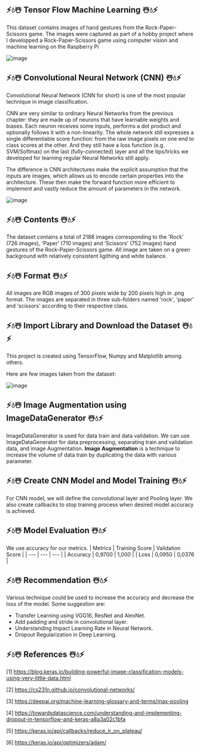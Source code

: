## ⚡💧☃️ Tensor Flow Machine Learning ☃️💧⚡ 
This dataset contains images of hand gestures from the Rock-Paper-Scissors game. The images were captured as part of a hobby project where I developped a Rock-Paper-Scissors game using computer vision and machine learning on the Raspberry Pi

![image](https://github.com/diantyapitaloka/Tensor-Flow-Machine-Learning/assets/147487436/f0b834a3-7dbb-46d7-8822-9c04fc18eba6)


## ⚡💧☃️ Convolutional Neural Network (CNN) ☃️💧⚡ 

Convolutional Neural Network (CNN for short) is one of the most popular technique in image classification.

CNN are very similar to ordinary Neural Networks from the previous chapter: they are made up of neurons that have learnable weights and biases. Each neuron receives some inputs, performs a dot product and optionally follows it with a non-linearity. The whole network still expresses a single differentiable score function: from the raw image pixels on one end to class scores at the other. And they still have a loss function (e.g. SVM/Softmax) on the last (fully-connected) layer and all the tips/tricks we developed for learning regular Neural Networks still apply.

The difference is CNN architectures make the explicit assumption that the inputs are images, which allows us to encode certain properties into the architecture. These then make the forward function more efficient to implement and vastly reduce the amount of parameters in the network.

![image](https://github.com/diantyapitaloka/Tensor-Flow-Machine-Learning/assets/147487436/1cd62f84-ea6e-4bf2-9cc7-bd1945361d08)

## ⚡💧☃️ Contents ☃️💧⚡ 
The dataset contains a total of 2188 images corresponding to the 'Rock' (726 images), 'Paper' (710 images) and 'Scissors' (752 images) hand gestures of the Rock-Paper-Scissors game. All image are taken on a green background with relatively consistent ligithing and white balance.

## ⚡💧☃️ Format ☃️💧⚡ 
All images are RGB images of 300 pixels wide by 200 pixels high in .png format. The images are separated in three sub-folders named 'rock', 'paper' and 'scissors' according to their respective class.

## ⚡💧☃️ Import Library and Download the Dataset ☃️💧⚡ 
This project is created using TensorFlow, Numpy and Matplotlib among others. 

Here are few images taken from the dataset:

![image](https://github.com/diantyapitaloka/Tensor-Flow-Machine-Learning/assets/147487436/1b92d61c-d940-49ac-aabb-5d6aa94afec5)

## ⚡💧☃️ Image Augmentation using ImageDataGenerator ☃️💧⚡ 
ImageDataGenerator is used for data train and data validation. We can use ImageDataGenerator for data preprocessing, separating train and validation data, and image Augmentation. **Image Augmentation** is a technique to increase the volume of data train by duplicating the data with various parameter.

## ⚡💧☃️ Create CNN Model and Model Training ☃️💧⚡ 
For CNN model, we will define the convolutional layer and Pooling layer. We also create callbacks to stop training process when desired model accuracy is achieved.

## ⚡💧☃️ Model Evaluation ☃️💧⚡ 
We use accuracy for our metrics. 
| Metrics | Training Score | Validation Score |
| --- | --- | --- |
| Accuracy | 0,9700 | 1,000 |
| Loss | 0,0950 | 0,0376 |

## ⚡💧☃️ Recommendation ☃️💧⚡ 
Various technique could be used to increase the accuracy and decrease the loss of the model. Some suggestion are:
- Transfer Learning using VGG16, ResNet and AlexNet.
- Add padding and stride in convolutional layer.
- Understanding Impact Learning Rate in Neural Network.
- Dropout Regularization in Deep Learning.

## ⚡💧☃️ References ☃️💧⚡ 

[1] https://blog.keras.io/building-powerful-image-classification-models-using-very-little-data.html

[2] https://cs231n.github.io/convolutional-networks/

[3] https://deepai.org/machine-learning-glossary-and-terms/max-pooling

[4] https://towardsdatascience.com/understanding-and-implementing-dropout-in-tensorflow-and-keras-a8a3a02c1bfa

[5] https://keras.io/api/callbacks/reduce_lr_on_plateau/

[6] https://keras.io/api/optimizers/adam/
